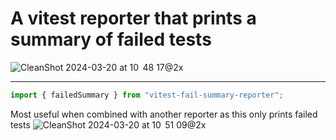 # A vitest reporter that prints a summary of failed tests

![CleanShot 2024-03-20 at 10  48 17@2x](https://github.com/hjoelh/vitest-failed-summary-reporter/assets/68335961/71b531c5-cb1e-4466-aadd-d66a993bb3f9)

---

```typescript
import { failedSummary } from "vitest-fail-summary-reporter";
```

Most useful when combined with another reporter as this only prints failed tests
![CleanShot 2024-03-20 at 10  51 09@2x](https://github.com/hjoelh/vitest-failed-summary-reporter/assets/68335961/0b076ac6-338f-483f-90ce-fd9bedd9b0b6)
